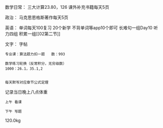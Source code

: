 数学日常：
	三大计算23.80，126
	课外补充书籍每天5页


政治：
	马克思恩格斯著作每天5页

英语：
	单词每天100复习
	20个新学
	不背单词等app10个即可
	长难句一组Day10
	听力四组
	积累一组[[02第二节]]

文字：
	字帖

	专业课：算法题力扣一题   数：993

	数学练习轮换（反常积分，无穷级数）
	1000：26.1，35.1,2


	每天默写对应章节公式定理  
记录当日晚上八点体重


	上午 看课

	下午 写题
120.0kg